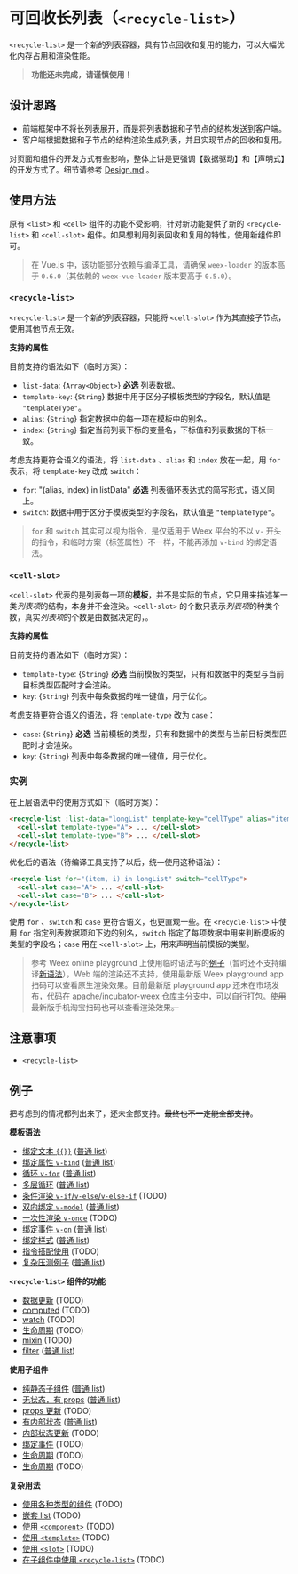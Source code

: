 # 可回收长列表（`<recycle-list>`）

`<recycle-list>` 是一个新的列表容器，具有节点回收和复用的能力，可以大幅优化内存占用和渲染性能。

> **功能还未完成，请谨慎使用！**

## 设计思路

+ 前端框架中不将长列表展开，而是将列表数据和子节点的结构发送到客户端。
+ 客户端根据数据和子节点的结构渲染生成列表，并且实现节点的回收和复用。

对页面和组件的开发方式有些影响，整体上讲是更强调【数据驱动】和【声明式】的开发方式了。细节请参考 [Design.md](./Design.zh.md) 。

## 使用方法

原有 `<list>` 和 `<cell>` 组件的功能不受影响，针对新功能提供了新的 `<recycle-list>` 和 `<cell-slot>` 组件。如果想利用列表回收和复用的特性，使用新组件即可。

> 在 Vue.js 中，该功能部分依赖与编译工具，请确保 `weex-loader` 的版本高于 `0.6.0`（其依赖的 `weex-vue-loader` 版本要高于 `0.5.0`）。

### `<recycle-list>`

`<recycle-list>` 是一个新的列表容器，只能将 `<cell-slot>` 作为其直接子节点，使用其他节点无效。

**支持的属性**

目前支持的语法如下（临时方案）：

+ `list-data`: {`Array<Object>`} **必选** 列表数据。
+ `template-key`: {`String`} 数据中用于区分子模板类型的字段名，默认值是 `"templateType"`。
+ `alias`: {`String`} 指定数据中的每一项在模板中的别名。
+ `index`: {`String`} 指定当前列表下标的变量名，下标值和列表数据的下标一致。

考虑支持更符合语义的语法，将 `list-data` 、`alias` 和 `index` 放在一起，用 `for` 表示，将 `template-key` 改成 `switch`：

+ `for`: "(alias, index) in listData" **必选** 列表循环表达式的简写形式，语义同上。
+ `switch`: 数据中用于区分子模板类型的字段名，默认值是 `"templateType"`。

> `for` 和 `switch` 其实可以视为指令，是仅适用于 Weex 平台的不以 `v-` 开头的指令，和临时方案（标签属性）不一样，不能再添加 `v-bind` 的绑定语法。

### `<cell-slot>`

`<cell-slot>` 代表的是列表每一项的**模板**，并不是实际的节点，它只用来描述某一类*列表项*的结构，本身并不会渲染。`<cell-slot>` 的个数只表示*列表项*的种类个数，真实*列表项*的个数是由数据决定的，。

**支持的属性**

目前支持的语法如下（临时方案）：

+ `template-type`: {`String`} **必选** 当前模板的类型，只有和数据中的类型与当前目标类型匹配时才会渲染。
+ `key`: {`String`} 列表中每条数据的唯一键值，用于优化。

考虑支持更符合语义的语法，将 `template-type` 改为 `case`：

+ `case`: {`String`} **必选** 当前模板的类型，只有和数据中的类型与当前目标类型匹配时才会渲染。
+ `key`: {`String`} 列表中每条数据的唯一键值，用于优化。

### 实例

在上层语法中的使用方式如下（临时方案）：

```html
<recycle-list :list-data="longList" template-key="cellType" alias="item" index="i">
  <cell-slot template-type="A"> ... </cell-slot>
  <cell-slot template-type="B"> ... </cell-slot>
</recycle-list>
```

优化后的语法（待编译工具支持了以后，统一使用这种语法）：

```html
<recycle-list for="(item, i) in longList" switch="cellType">
  <cell-slot case="A"> ... </cell-slot>
  <cell-slot case="B"> ... </cell-slot>
</recycle-list>
```

使用 `for` 、`switch` 和 `case` 更符合语义，也更直观一些。在 `<recycle-list>` 中使用 `for` 指定列表数据项和下边的别名，`switch` 指定了每项数据中用来判断模板的类型的字段名；`case` 用在 `<cell-slot>` 上，用来声明当前模板的类型。

> 参考 Weex online playground 上使用临时语法写的[例子](http://dotwe.org/vue/7d0616648f9884223aaec295cdceaa9f)（暂时还不支持编译[新语法](http://dotwe.org/vue/7e2edce1482c44e7a92229eb134220f1)），Web 端的渲染还不支持，使用最新版 Weex playground app 扫码可以查看原生渲染效果。目前最新版 playground app 还未在市场发布，代码在 apache/incubator-weex 仓库主分支中，可以自行打包。~~使用最新版手机淘宝扫码也可以查看渲染效果。~~

## 注意事项

+ `<recycle-list>`

## 例子

把考虑到的情况都列出来了，还未全部支持。~~最终也不一定能全部支持~~。

**模板语法**

+ [绑定文本 `{{}}`](http://dotwe.org/vue/0658e5ec6c1d83e8c19adde7e0b2a0fa) ([普通 list](http://dotwe.org/vue/0f7f1c1f0a3271ed30a0c5adb6938976))
+ [绑定属性 `v-bind`](http://dotwe.org/vue/6eb27e33b05182f2f453ebbde124d417) ([普通 list](http://dotwe.org/vue/f6a37fbeb5d7abf2d8c4875862b49ebc))
+ [循环 `v-for`](http://dotwe.org/vue/6cd9625cf1b5912289189efdba33d34c) ([普通 list](http://dotwe.org/vue/89921581f43493e6bbb617e63be267b6))
+ [多层循环](http://dotwe.org/vue/28145f9d5efd522ef507245829f04566) ([普通 list](http://dotwe.org/vue/8a961f87c6db8e0aa221748d037b6428))
+ [条件渲染 `v-if`/`v-else`/`v-else-if`](http://dotwe.org/vue/123b69b57e099036558745298fb6e8ca) (TODO)
+ [双向绑定 `v-model`](http://dotwe.org/vue/54500d15b5c8f2af2fbd443ab34af822) ([普通 list](http://dotwe.org/vue/46c4f9e8480e2e63be73c986d184bf0c))
+ [一次性渲染 `v-once`](http://dotwe.org/vue/123b69b57e099036558745298fb6e8ca) (TODO)
+ [绑定事件 `v-on`](http://dotwe.org/vue/cd211e74bcf2cd918284234380f3c43a) ([普通 list](http://dotwe.org/vue/f1b3b14d1dcff5b832c8ed5ddbb9ce4d))
+ [绑定样式](http://dotwe.org/vue/a95fca7835aa3fc8bf2c24ec68c7d8cd) ([普通 list](http://dotwe.org/vue/fe129e413d8a7ea5c90fcf2b5e5894a8))
+ [指令搭配使用](http://dotwe.org/vue/123b69b57e099036558745298fb6e8ca) (TODO)
+ [复杂压测例子](http://dotwe.org/vue/2bb860477f25bed1e681c6683a5168b6) ([普通 list](http://dotwe.org/vue/07734d19b15e3528c2f7b68ba870126f))

**`<recycle-list>` 组件的功能**

+ [数据更新](http://dotwe.org/vue/123b69b57e099036558745298fb6e8ca) (TODO)
+ [computed](http://dotwe.org/vue/123b69b57e099036558745298fb6e8ca) (TODO)
+ [watch](http://dotwe.org/vue/123b69b57e099036558745298fb6e8ca) (TODO)
+ [生命周期](http://dotwe.org/vue/123b69b57e099036558745298fb6e8ca) (TODO)
+ [mixin](http://dotwe.org/vue/123b69b57e099036558745298fb6e8ca) (TODO)
+ [filter](http://dotwe.org/vue/7841d3430436bf01593d85303abb62f4) ([普通 list](http://dotwe.org/vue/4edc3cf51e9365282beb0d2872ef64e9))

**使用子组件**

+ [纯静态子组件](http://dotwe.org/vue/b41041c6bb0f99e96843509f0a0d8e3d) ([普通 list](http://dotwe.org/vue/162404aea3127284041d2fd2515ee0c0))
+ [无状态，有 props](http://dotwe.org/vue/49ff9da399e3fd375df328942a920f32) ([普通 list](http://dotwe.org/vue/fb815075d5a8c59d29d8b58fe6462f00))
+ [props 更新](http://dotwe.org/vue/123b69b57e099036558745298fb6e8ca) (TODO)
+ [有内部状态](http://dotwe.org/vue/66f6288251ddbe186b327379aa4ee99b) ([普通 list](http://dotwe.org/vue/d680d72dd30f3cee54c459d957a3e957))
+ [内部状态更新](http://dotwe.org/vue/123b69b57e099036558745298fb6e8ca) (TODO)
+ [绑定事件](http://dotwe.org/vue/123b69b57e099036558745298fb6e8ca) (TODO)
+ [生命周期](http://dotwe.org/vue/123b69b57e099036558745298fb6e8ca) (TODO)
+ [生命周期](http://dotwe.org/vue/123b69b57e099036558745298fb6e8ca) (TODO)

**复杂用法**

+ [使用各种类型的组件](http://dotwe.org/vue/123b69b57e099036558745298fb6e8ca) (TODO)
+ [嵌套 list](http://dotwe.org/vue/123b69b57e099036558745298fb6e8ca) (TODO)
+ [使用 `<component>`](http://dotwe.org/vue/123b69b57e099036558745298fb6e8ca) (TODO)
+ [使用 `<template>`](http://dotwe.org/vue/123b69b57e099036558745298fb6e8ca) (TODO)
+ [使用 `<slot>`](http://dotwe.org/vue/123b69b57e099036558745298fb6e8ca) (TODO)
+ [在子组件中使用 `<recycle-list>`](http://dotwe.org/vue/123b69b57e099036558745298fb6e8ca) (TODO)
